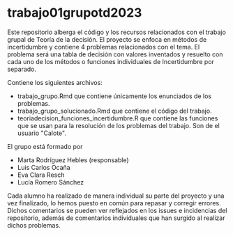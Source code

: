 # trabajo01grupotd2023

Este repositorio alberga el código y los recursos relacionados con el trabajo grupal de Teoría de la decisión. El proyecto se enfoca en métodos de incertidumbre y contiene 4 problemas relacionados con el tema. El problema será una tabla de decisión con valores inventados y resuelto con cada uno de los métodos o funciones individuales de Incertidumbre por separado.

Contiene los siguientes archivos:
- trabajo_grupo.Rmd que contiene únicamente los enunciados de los problemas.
- trabajo_grupo_solucionado.Rmd que contiene el código del trabajo.
- teoriadecision_funciones_incertidumbre.R que contiene las funciones que se usan para la resolución de los problemas del trabajo. Son de el usuario "Calote".

El grupo está formado por 
 - Marta Rodríguez Hebles (responsable)
 - Luis Carlos Ocaña
 - Eva Clara Resch
 - Lucía Romero Sánchez 

Cada alumno ha realizado de manera individual su parte del proyecto y una vez finalizado, lo hemos puesto en común para repasar y corregir errores.
Dichos comentarios se pueden ver reflejados en los issues e incidencias del repositorio, además de comentarios individuales que han surgido al realizar dichos problemas.
